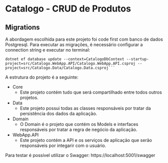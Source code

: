 # Catalogo - CRUD de Produtos
## Migrations
A abordagem escolhida para este projeto foi code first com banco de dados Postgresql. Para executar as migrações, é necessário configurar a connection string e executar no terminal:
```
dotnet ef database update --context=CatalogoDbContext --startup-project=src/Catalogo.WebApp.API/Catalogo.WebApp.API.csproj --project=src/Catalogo.Data/Catalogo.Data.csproj```
```

A estrutura do projeto é a seguinte:
- Core
  - Este projeto contém tudo que será compartilhado entre todos outros projetos.
- Data
  - Este projeto possui todas as classes responsáveis por tratar da persistência dos dados da aplicação.
- Domain
  - O Domain é o projeto que contém os Models e interfaces responsáveis por tratar a regra de negócio da aplicação.
- WebApp.API
  - Este projeto contém a API e os serviços de aplicação que serão responsáveis por integarir com o usuário.

Para testar é possível utilizar o Swagger: https://localhost:5001/swagger